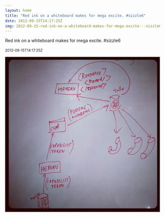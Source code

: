 ```yaml
---
layout: home
title: "Red ink on a whiteboard makes for mega excite. #sizzle6"
date: 2012-09-15T14:17:25Z
img: 2012-09-15-red-ink-on-a-whiteboard-makes-for-mega-excite---sizzle6.jpg
---
```


Red ink on a whiteboard makes for mega excite. #sizzle6

<small>2012-09-15T14:17:25Z</small>

![Red ink on a whiteboard makes for mega excite. #sizzle6](2012-09-15-red-ink-on-a-whiteboard-makes-for-mega-excite---sizzle6.jpg)
